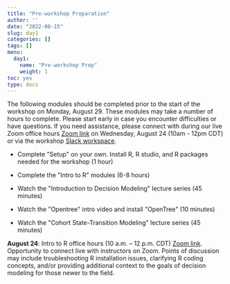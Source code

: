 ```yaml
---
title: "Pre-workshop Preparation"
author: ''
date: "2022-08-15"
slug: day1
categories: []
tags: []
menu:
  day1:
    name: "Pre-workshop Prep"
    weight: 1
toc: yes
type: docs
---
```


The following modules should be completed prior to the start of the workshop on Monday, August 29. These modules may take a number of hours to complete. Please start early in case you encounter difficulties or have questions. If you need assistance, please connect with during our live Zoom office hours [Zoom link](https://umn.zoom.us/j/93315239021?pwd=Z1FFSHJDZ2VPeFVNSFlyT3NDT1pTQT09) on Wednesday, August 24 (10am - 12pm CDT) or via the workshop [Slack workspace](https://join.slack.com/t/umnrworkshop2022/shared_invite/zt-1dsod5ibm-LYpHOOvLz_h_hm97LBZ_Hg).

- Complete "Setup" on your own. Install R, R studio, and R packages needed for the workshop (1 hour)

- Complete the "Intro to R" modules (6-8 hours)

- Watch the "Introduction to Decision Modeling" lecture series (45 minutes)

- Watch the "Opentree" intro video and install "OpenTree" (10 minutes)

- Watch the "Cohort State-Transition Modeling" lecture series (45 minutes)

**August 24**: Intro to R office hours (10 a.m. – 12 p.m. CDT) [Zoom link](https://umn.zoom.us/j/93315239021?pwd=Z1FFSHJDZ2VPeFVNSFlyT3NDT1pTQT09). Opportunity to connect live with instructors on Zoom. Points of discussion may include troubleshooting R installation issues, clarifying R coding concepts, and/or providing additional context to the goals of decision modeling for those newer to the field. 
